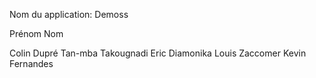 Nom du application: Demoss

Prénom        Nom

Colin      Dupré
Tan-mba    Takougnadi 
Eric       Diamonika
Louis      Zaccomer
Kevin      Fernandes
